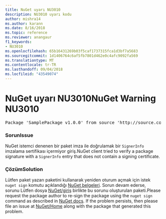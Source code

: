 ```yaml
---
title: NuGet uyarı NU3010
description: NU3010 uyarı kodu
author: mishra14
ms.author: karann
ms.date: 8/16/2018
ms.topic: reference
ms.reviewer: anangaur
f1_keywords:
- NU3010
ms.openlocfilehash: 65b16431269b03f5caf1737315fca1d3bf7a5683
ms.sourcegitcommit: 1d1406764c6af5fb7801d462e0c4afc9092fa569
ms.translationtype: MT
ms.contentlocale: tr-TR
ms.lasthandoff: 09/04/2018
ms.locfileid: "43549074"
---
```

# <a name="nuget-warning-nu3010"></a><span data-ttu-id="abb71-103">NuGet uyarı NU3010</span><span class="sxs-lookup"><span data-stu-id="abb71-103">NuGet Warning NU3010</span></span>

<pre>Package 'SamplePackage v1.0.0' from source 'http://source.com/index.json': The primary signature does not have a signing certificate.</pre>

### <a name="issue"></a><span data-ttu-id="abb71-104">Sorun</span><span class="sxs-lookup"><span data-stu-id="abb71-104">Issue</span></span>

<span data-ttu-id="abb71-105">NuGet istemci denenen bir paket imza ile doğrulamak bir `SignerInfo` imzalama sertifikası içermiyor giriş.</span><span class="sxs-lookup"><span data-stu-id="abb71-105">NuGet client tried to verify a package signature with a `SignerInfo` entry that does not contain a signing certificate.</span></span>


### <a name="solution"></a><span data-ttu-id="abb71-106">Çözüm</span><span class="sxs-lookup"><span data-stu-id="abb71-106">Solution</span></span>

<span data-ttu-id="abb71-107">Lütfen paket yazarı paketini kullanarak yeniden oturum açmak için istek `nuget sign` komutu açıklandığı [NuGet belgeleri](https://docs.microsoft.com/en-us/nuget/create-packages/sign-a-package). Sorun devam ederse, sorunu Lütfen dosya [NuGet/giriş](https://github.com/NuGet/Home/issues) birlikte bu sorunu oluşturulan paketi.</span><span class="sxs-lookup"><span data-stu-id="abb71-107">Please request the package author to re-sign the package using the `nuget sign` command as described in [NuGet docs](https://docs.microsoft.com/en-us/nuget/create-packages/sign-a-package). If the problem persists, then please file an issue at [NuGet/Home](https://github.com/NuGet/Home/issues) along with the package that generated this problem.</span></span>


